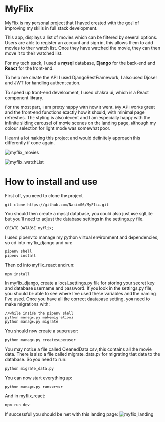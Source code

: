 # MyFlix
MyFlix is my personal project that I haved created with the goal of improving my skills in full stack development.

This app, displays a list of movies which can be filtered by several options. Users are able to
register an account and sign in, this allows them to add movies to their watch list. Once they have watched
the movie, they can then move it to their watched list.

For my tech stack, I used a **mysql** database, **Django** for the back-end and **React** for the front-end.

To help me create the API I used DjangoRestFramework, I also used Djoser and JWT for handling authentication.

To speed up front-end development, I used chakra ui, which is a React component library.

For the most part, I am pretty happy with how it went. My API works great and the front-end functions exactly how it should, with minimal page refreshes.
The styling is also decent and I am especially happy with the infinite sliding carousel of movie scenes on the landing page,
although my colour selection for light mode was somewhat poor.

I learnt a lot making this project and would definitely approach this differently if done again.

![myflix_movies](https://github.com/Nasim06/MyFlix/assets/79113348/5fa8f708-cf63-4aa5-984f-287382627615)


![myflix_watchList](https://github.com/Nasim06/MyFlix/assets/79113348/253a518c-3595-4620-b541-330d4516e70b)

# How to install and use
First off, you need to clone the project
```
git clone https://github.com/Nasim06/MyFlix.git
```
You should then create a mysql database, you could also just use sqlLite but you'll need to adjust the database settings in the settings.py file.
```
CREATE DATABSE myflix;
```
I used pipenv to manage my python virtual environment and dependencies, so cd into myflix_django and run:
```
pipenv shell
pipenv install
```
Then cd into myflix_react and run:
```
npm install
```
In myflix_django, create a local_settings.py file for storing your secret key and database username and password.
If you look in the settings.py file, you should be able to see where I've used these variables and the naming I've used.
Once you have all the correct daatabase setting, you need to make migrations with:
```
//while inside the pipenv shell
python manage.py makemigrations
python manage.py migrate
```
You should now create a superuser:
```
python manage.py createsuperuser
```
You may notice a file called CleanedData.csv, this contains all the movie data. There is also a file called migrate_data.py for migrating that data to the database.
So you need to run: 
```
python migrate_data.py
```
You can now start everything up:
```
python manage.py runserver
```
And in myflix_react:
```
npm run dev
```
If successfull you should be met with this landing page:
![myflix_landing](https://github.com/Nasim06/MyFlix/assets/79113348/2c72d200-55ac-4bc4-be56-3b7c3e475be4)

